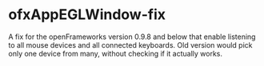 # ofxAppEGLWindow-fix

A fix for the openFrameworks version 0.9.8 and below that enable listening to all mouse devices and all connected keyboards. Old version would pick only one device from many, without checking if it actually works. 
